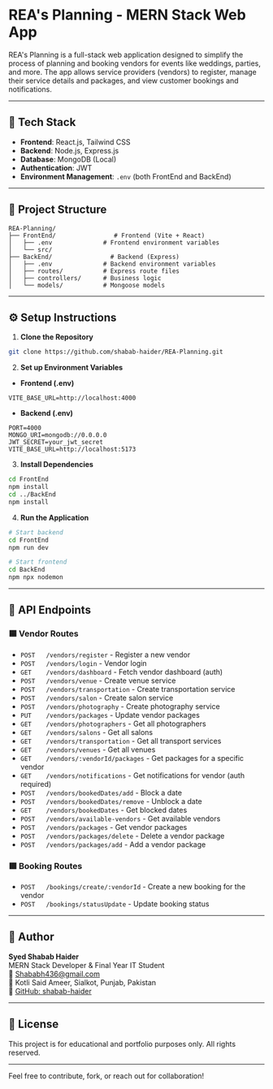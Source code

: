 # REA's Planning - MERN Stack Web App

REA's Planning is a full-stack web application designed to simplify the process of planning and booking vendors for events like weddings, parties, and more. The app allows service providers (vendors) to register, manage their service details and packages, and view customer bookings and notifications.

---

## 🚀 Tech Stack

- **Frontend**: React.js, Tailwind CSS
- **Backend**: Node.js, Express.js
- **Database**: MongoDB (Local)
- **Authentication**: JWT
- **Environment Management**: `.env` (both FrontEnd and BackEnd)

---

## 📁 Project Structure

```
REA-Planning/
├── FrontEnd/                # Frontend (Vite + React)
│   ├── .env              # Frontend environment variables
│   └── src/
├── BackEnd/                # Backend (Express)
│   ├── .env              # Backend environment variables
│   ├── routes/           # Express route files
│   ├── controllers/      # Business logic
│   └── models/           # Mongoose models
```

---

## ⚙️ Setup Instructions

1. **Clone the Repository**

```bash
git clone https://github.com/shabab-haider/REA-Planning.git
```

2. **Set up Environment Variables**

- **Frontend (.env)**

```
VITE_BASE_URL=http://localhost:4000
```

- **Backend (.env)**

```
PORT=4000
MONGO_URI=mongodb://0.0.0.0
JWT_SECRET=your_jwt_secret
VITE_BASE_URL=http://localhost:5173
```

3. **Install Dependencies**

```bash
cd FrontEnd
npm install
cd ../BackEnd
npm install
```

4. **Run the Application**

```bash
# Start backend
cd FrontEnd
npm run dev

# Start frontend
cd BackEnd
npm npx nodemon
```

---

## 📌 API Endpoints

### 🟦 Vendor Routes

- `POST   /vendors/register` - Register a new vendor
- `POST   /vendors/login` - Vendor login
- `GET    /vendors/dashboard` - Fetch vendor dashboard (auth)
- `POST   /vendors/venue` - Create venue service
- `POST   /vendors/transportation` - Create transportation service
- `POST   /vendors/salon` - Create salon service
- `POST   /vendors/photography` - Create photography service
- `PUT    /vendors/packages` - Update vendor packages
- `GET    /vendors/photographers` - Get all photographers
- `GET    /vendors/salons` - Get all salons
- `GET    /vendors/transportation` - Get all transport services
- `GET    /vendors/venues` - Get all venues
- `GET    /vendors/:vendorId/packages` - Get packages for a specific vendor
- `GET    /vendors/notifications` - Get notifications for vendor (auth required)
- `POST   /vendors/bookedDates/add` - Block a date
- `POST   /vendors/bookedDates/remove` - Unblock a date
- `GET    /vendors/bookedDates` - Get blocked dates
- `POST   /vendors/available-vendors` - Get available vendors
- `POST   /vendors/packages` - Get vendor packages
- `POST   /vendors/packages/delete` - Delete a vendor package
- `POST   /vendors/packages/add` - Add a vendor package

### 🟩 Booking Routes

- `POST   /bookings/create/:vendorId` - Create a new booking for the vendor
- `POST   /bookings/statusUpdate` - Update booking status

---

## 👤 Author

**Syed Shabab Haider**  
MERN Stack Developer & Final Year IT Student  
📧 Shababh436@gmail.com  
📍 Kotli Said Ameer, Sialkot, Punjab, Pakistan  
🔗 [GitHub: shabab-haider](https://github.com/shabab-haider)

---

## 📄 License

This project is for educational and portfolio purposes only. All rights reserved.

---

Feel free to contribute, fork, or reach out for collaboration!
